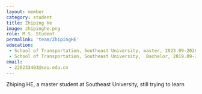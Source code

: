```yaml
---
layout: member
category: student
title: Zhiping He
image: zhipinghe.png
role: M.S. Student
permalink: 'team/ZhipingHE'
education:
 - School of Transportation, Southeast University, master, 2023.09-2026.06 (expected)
 - School of Transportation, Southeast University,  Bachelor, 2019.09-2013.06
email:
 - 220233403@seu.edu.cn
---
```


Zhiping HE, a master student at Southeast University, still trying to learn

